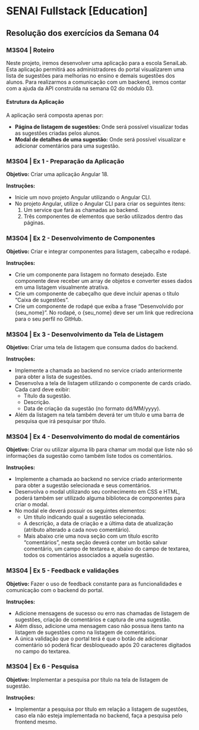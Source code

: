 # SENAI Fullstack [Education]

## Resolução dos exercícios da Semana 04

### M3S04 | Roteiro

Neste projeto, iremos desenvolver uma aplicação para a escola SenaiLab. Esta aplicação permitirá aos administradores do portal visualizarem uma lista de sugestões para melhorias no ensino e demais sugestões dos alunos. Para realizarmos a comunicação com um backend, iremos contar com a ajuda da API construída na semana 02 do módulo 03.

#### **Estrutura da Aplicação**

A aplicação será composta apenas por:

- **Página de listagem de sugestões:** Onde será possível visualizar todas as sugestões criadas pelos alunos.
- **Modal de detalhes de uma sugestão:** Onde será possível visualizar e adicionar comentários para uma sugestão.

### M3S04 | Ex 1 - Preparação da Aplicação

**Objetivo:** Criar uma aplicação Angular 18.

**Instruções:**

- Inicie um novo projeto Angular utilizando o Angular CLI.
- No projeto Angular, utilize o Angular CLI para criar os seguintes itens:
    1. Um service que fará as chamadas ao backend.
    2. Três componentes de elementos que serão utilizados dentro das páginas.

### M3S04 | Ex 2 - Desenvolvimento de Componentes

**Objetivo:** Criar e integrar componentes para listagem, cabeçalho e rodapé.

**Instruções:**

- Crie um componente para listagem no formato desejado. Este componente deve receber um array de objetos e converter esses dados em uma listagem visualmente atrativa.
- Crie um componente de cabeçalho que deve incluir apenas o título “Caixa de sugestões”.
- Crie um componente de rodapé que exiba a frase “Desenvolvido por {seu\_nome}”. No rodapé, o {seu\_nome} deve ser um link que redireciona para o seu perfil no GitHub.

### M3S04 | Ex 3 - Desenvolvimento da Tela de Listagem

**Objetivo:** Criar uma tela de listagem que consuma dados do backend.

**Instruções:**

- Implemente a chamada ao backend no service criado anteriormente para obter a lista de sugestões.
- Desenvolva a tela de listagem utilizando o componente de cards criado. Cada card deve exibir:
    - Título da sugestão.
    - Descrição.
    - Data de criação da sugestão (no formato dd/MM/yyyy).
- Além da listagem na tela também deverá ter um título e uma barra de pesquisa que irá pesquisar por título.

### M3S04 | Ex 4 - Desenvolvimento do modal de comentários

**Objetivo:** Criar ou utilizar alguma lib para chamar um modal que liste não só informações da sugestão como também liste todos os comentários.

**Instruções:**

- Implemente a chamada ao backend no service criado anteriormente para obter a sugestão selecionada e seus comentários.
- Desenvolva o modal utilizando seu conhecimento em CSS e HTML, poderá também ser utilizado alguma biblioteca de componentes para criar o modal.
- No modal ele deverá possuir os seguintes elementos:
    - Um título indicando qual a sugestão selecionada.
    - A descrição, a data de criação e a última data de atualização (atributo alterado a cada novo comentário).
    - Mais abaixo crie uma nova seção com um título escrito “comentários”, nesta seção deverá conter um botão salvar comentário, um campo de textarea e, abaixo do campo de textarea, todos os comentários associados a aquela sugestão.

### M3S04 | Ex 5 - Feedback e validações

**Objetivo:** Fazer o uso de feedback constante para as funcionalidades e comunicação com o backend do portal.

**Instruções:**

- Adicione mensagens de sucesso ou erro nas chamadas de listagem de sugestões, criação de comentários e captura de uma sugestão.
- Além disso, adicione uma mensagem caso não possua itens tanto na listagem de sugestões como na listagem de comentários.
- A única validação que o portal terá é que o botão de adicionar comentário só poderá ficar desbloqueado após 20 caracteres digitados no campo do textarea.

### M3S04 | Ex 6 - Pesquisa

**Objetivo:** Implementar a pesquisa por título na tela de listagem de sugestão.

**Instruções:**

- Implementar a pesquisa por título em relação a listagem de sugestões, caso ela não esteja implementada no backend, faça a pesquisa pelo frontend mesmo.